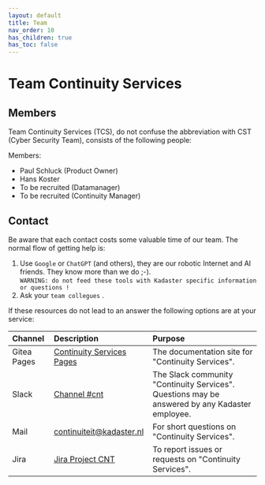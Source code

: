 ```yaml
---
layout: default
title: Team
nav_order: 10
has_children: true
has_toc: false
---
```


# Team Continuity Services

## Members
Team Continuity Services (TCS), do not confuse the abbreviation with CST (Cyber Security Team), consists of the following people:

Members:
- Paul Schluck (Product Owner)
- Hans Koster
- To be recruited (Datamanager)
- To be recruited (Continuity Manager)

## Contact
Be aware that each contact costs some valuable time of our team. The normal flow of getting help is:

1. Use `Google` or `ChatGPT` (and others), they are our robotic Internet and AI friends. They know more than we do ;-).  
`WARNING: do not feed these tools with Kadaster specific information or questions !`
1. Ask your `team collegues` .

If these resources do not lead to an answer the following options are at your service:

|  Channel | Description | Purpose |
|:-------- |:---------- |:------- |
| Gitea Pages | [Continuity Services Pages] | The documentation site for "Continuity Services". |
| Slack | [Channel #cnt] | The Slack community "Continuity Services". Questions may be answered by any Kadaster employee. |
| Mail | continuiteit@kadaster.nl | For short questions on "Continuity Services". |
| Jira | [Jira Project CNT] | To report issues or requests on "Continuity Services". |

[Channel #cnt]: https://kadaster-it.slack.com/archives/C04KB15UBMK
[Jira Project CNT]: https://dev.kadaster.nl/jira/projects/PCM
[Continuity Services Pages]: https://docs.kadaster.nl/cnt/docs

